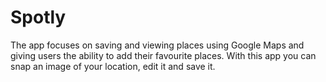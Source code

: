 # Spotly

The app focuses on saving and viewing places using Google Maps and giving users the ability to add
their favourite places. With this app you can snap an image of your location, edit it and save it.